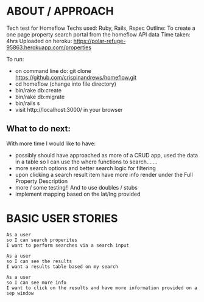 # ABOUT / APPROACH

Tech test for Homeflow
Techs used: Ruby, Rails, Rspec
Outline: To create a one page property search portal from the homeflow API data
Time taken: 4hrs
Uploaded on heroku: https://polar-refuge-95863.herokuapp.com/properties

To run:
- on command line do: git clone https://github.com/crispinandrews/homeflow.git
- cd homeflow (change into file directory)
- bin/rake db:create
- bin/rake db:migrate
- bin/rails s
- visit http://localhost:3000/ in your browser



## What to do next:
With more time I would like to have:
- possibly should have approached as more of a CRUD app, used the data in a table so I can use the where functions to search.......
- more search options and better search logic for filtering
- upon clicking a search result item have more info render under the Full Property Description
- more / some testing!! And to use doubles / stubs
- implement mapping based on the lat/lng provided


# BASIC USER STORIES

```
As a user
so I can search properites
I want to perform searches via a search input
```

```
As a user
so I can see the results
I want a results table based on my search
```
```
As a user
so I can see more info
I want to click on the results and have more information provided on a sep window
```
